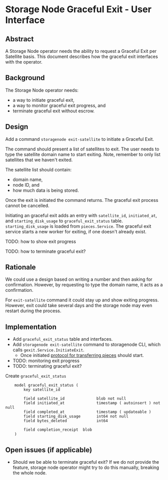 # Storage Node Graceful Exit - User Interface

## Abstract

A Storage Node operator needs the ability to request a Graceful Exit per Satellite basis.
This document describes how the graceful exit interfaces with the operator.

## Background

The Storage Node operator needs:
- a way to initiate graceful exit,
- a way to monitor graceful exit progress, and
- terminate graceful exit without escrow.

## Design

Add a command `storagenode exit-satellite` to initiate a Graceful Exit.

The command should present a list of satellites to exit. The user needs to type the satellite domain name to start exiting. Note, remember to only list satellites that we haven't exited.

The satellite list should contain:
- domain name,
- node ID, and
- how much data is being stored.

Once the exit is initiated the command returns. The graceful exit process cannot be cancelled.

Initiating an graceful exit adds an entry with `satellite_id`, `initiated_at`, and `starting_disk_usage` to 
`graceful_exit_status` table. `starting_disk_usage` is loaded from `pieces.Service`. The graceful exit service starts a new worker for exiting, if one doesn't already exist.

TODO: how to show exit progress

TODO: how to terminate graceful exit?

## Rationale

We could use a design based on writing a number and then asking for confirmation. However, by requesting to type the domain name, it acts as a confirmation.

For `exit-satellite` command it could stay up and show exiting progress. However, exit could take several days and the storage node may even restart during the process.

## Implementation

- Add `graceful_exit_status` table and interfaces.
- Add `storagenode exit-satellite` command to storagenode CLI, which calls `gexit.Service.InitiateExit`.
	- Once initiated [protocol for transferring pieces](storagenode-graceful-exit-protocol.md) should start.
- TODO: monitoring exit progress
- TODO: terminating graceful exit?

Create `graceful_exit_status`
```
	model graceful_exit_status (
		key satellite_id

		field satellite_id              blob not null
		field initiated_at              timestamp ( autoinsert ) not null
		field completed_at              timestamp ( updateable )
		field starting_disk_usage       int64 not null
		field bytes_deleted             int64

		field completion_receipt  blob
	)
```

## Open issues (if applicable)

- Should we be able to terminate graceful exit? If we do not provide the feature, storage node operator might try to do this manually, breaking the whole node.
